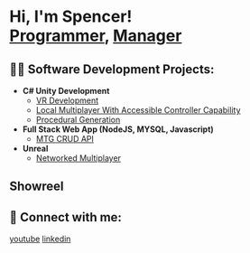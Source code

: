 <h1>Hi, I'm Spencer! <br/><a href="https://github.com/Aspenar">Programmer</a>, <a href="https://www.linkedin.com/in/spencer-peterson-4065a2136">Manager</a></h1>

<h2>👨‍💻 Software Development Projects:</h2>

- <b>C# Unity Development</b>
  - [VR Development](https://github.com/Aspenar/Apocalypse--Next-Day-Delivery)
  - [Local Multiplayer With Accessible Controller Capability](https://github.com/jacobpalin/GIMM400_Unity_Game)
  - [Procedural Generation](https://github.com/Aspenar/ProceduralGeneration)
- <b>Full Stack Web App (NodeJS, MYSQL, Javascript)</b>
  - [MTG CRUD API](https://github.com/Aspenar/CRUD-API)
- <b>Unreal</b>
  - [Networked Multiplayer](https://github.com/Aspenar/A-Tale-of-Two-Winds)
<h2>Showreel</h2>


<h2> 🤳 Connect with me:</h2>

[youtube](https://www.youtube.com/channel/UCHWruM7NgjNGXsBXGMBrb_g)
[linkedin](https://www.linkedin.com/in/spencer-peterson-4065a2136)
